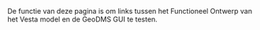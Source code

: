 De functie van deze pagina is om links tussen het Functioneel Ontwerp van het Vesta model en de GeoDMS GUI te testen.